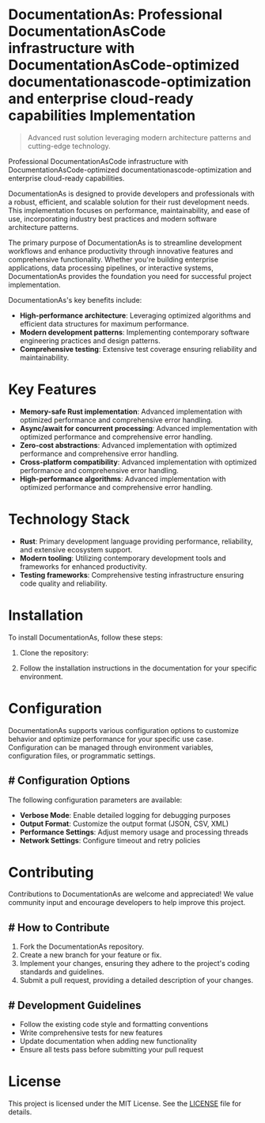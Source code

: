 <!-- fallback_DocumentationAs_20250810025243_81663 -->

# DocumentationAs: Professional DocumentationAsCode infrastructure with DocumentationAsCode-optimized documentationascode-optimization and enterprise cloud-ready capabilities Implementation
> Advanced rust solution leveraging modern architecture patterns and cutting-edge technology.

Professional DocumentationAsCode infrastructure with DocumentationAsCode-optimized documentationascode-optimization and enterprise cloud-ready capabilities.

DocumentationAs is designed to provide developers and professionals with a robust, efficient, and scalable solution for their rust development needs. This implementation focuses on performance, maintainability, and ease of use, incorporating industry best practices and modern software architecture patterns.

The primary purpose of DocumentationAs is to streamline development workflows and enhance productivity through innovative features and comprehensive functionality. Whether you're building enterprise applications, data processing pipelines, or interactive systems, DocumentationAs provides the foundation you need for successful project implementation.

DocumentationAs's key benefits include:

* **High-performance architecture**: Leveraging optimized algorithms and efficient data structures for maximum performance.
* **Modern development patterns**: Implementing contemporary software engineering practices and design patterns.
* **Comprehensive testing**: Extensive test coverage ensuring reliability and maintainability.

# Key Features

* **Memory-safe Rust implementation**: Advanced implementation with optimized performance and comprehensive error handling.
* **Async/await for concurrent processing**: Advanced implementation with optimized performance and comprehensive error handling.
* **Zero-cost abstractions**: Advanced implementation with optimized performance and comprehensive error handling.
* **Cross-platform compatibility**: Advanced implementation with optimized performance and comprehensive error handling.
* **High-performance algorithms**: Advanced implementation with optimized performance and comprehensive error handling.

# Technology Stack

* **Rust**: Primary development language providing performance, reliability, and extensive ecosystem support.
* **Modern tooling**: Utilizing contemporary development tools and frameworks for enhanced productivity.
* **Testing frameworks**: Comprehensive testing infrastructure ensuring code quality and reliability.

# Installation

To install DocumentationAs, follow these steps:

1. Clone the repository:


2. Follow the installation instructions in the documentation for your specific environment.

# Configuration

DocumentationAs supports various configuration options to customize behavior and optimize performance for your specific use case. Configuration can be managed through environment variables, configuration files, or programmatic settings.

## # Configuration Options

The following configuration parameters are available:

* **Verbose Mode**: Enable detailed logging for debugging purposes
* **Output Format**: Customize the output format (JSON, CSV, XML)
* **Performance Settings**: Adjust memory usage and processing threads
* **Network Settings**: Configure timeout and retry policies

# Contributing

Contributions to DocumentationAs are welcome and appreciated! We value community input and encourage developers to help improve this project.

## # How to Contribute

1. Fork the DocumentationAs repository.
2. Create a new branch for your feature or fix.
3. Implement your changes, ensuring they adhere to the project's coding standards and guidelines.
4. Submit a pull request, providing a detailed description of your changes.

## # Development Guidelines

* Follow the existing code style and formatting conventions
* Write comprehensive tests for new features
* Update documentation when adding new functionality
* Ensure all tests pass before submitting your pull request

# License

This project is licensed under the MIT License. See the [LICENSE](https://github.com/laurindoisaac/DocumentationAs/blob/main/LICENSE) file for details.
